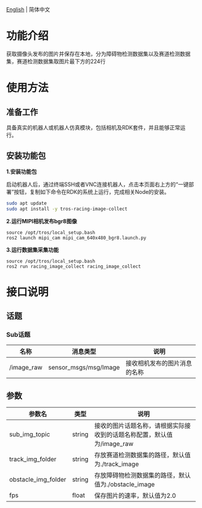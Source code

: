 [English](./README.md) | 简体中文

# 功能介绍

获取摄像头发布的图片并保存在本地，分为障碍物检测数据集以及赛道检测数据集，赛道检测数据集取图片最下方的224行

# 使用方法

## 准备工作

具备真实的机器人或机器人仿真模块，包括相机及RDK套件，并且能够正常运行。

## 安装功能包

**1.安装功能包**

启动机器人后，通过终端SSH或者VNC连接机器人，点击本页面右上方的“一键部署”按钮，复制如下命令在RDK的系统上运行，完成相关Node的安装。

```bash
sudo apt update
sudo apt install -y tros-racing-image-collect
```

**2.运行MIPI相机发布bgr8图像**

```shell
source /opt/tros/local_setup.bash
ros2 launch mipi_cam mipi_cam_640x480_bgr8.launch.py
```

**3.运行数据集采集功能**

```shell
source /opt/tros/local_setup.bash
ros2 run racing_image_collect racing_image_collect
```


# 接口说明

## 话题

### Sub话题
| 名称                          | 消息类型                                                     | 说明                                                   |
| ----------------------------- | ------------------------------------------------------------ | ------------------------------------------------------ |
| /image_raw                    | sensor_msgs/msg/Image                                    | 接收相机发布的图片消息的名称               |

## 参数

| 参数名                | 类型        | 说明    |
| --------------------- | ----------- | --------------------------------------------------------- |
| sub_img_topic       | string |     接收的图片话题名称，请根据实际接收到的话题名称配置，默认值为/image_raw |
| track_img_folder   | string | 存放赛道检测数据集的路径，默认值为./track_image |
| obstacle_img_folder   | string | 存放障碍物检测数据集的路径，默认值为./obstacle_image |
| fps   | float | 保存图片的速率，默认值为2.0 |
